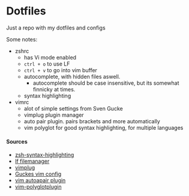 # Dotfiles

Just a repo with my dotfiles and configs

Some notes:

* zshrc
	* has Vi mode enabled
	* `ctrl + o` to use LF
	* `ctrl + v` to go into vim buffer
	* autocomplete, with hidden files aswell.
		* autocomplete should be case insensitive, but its somewhat finnicky at times.
	* syntax highlighting
* vimrc
	* alot of simple settings from Sven Gucke
	* vimplug plugin manager
	* auto pair plugin. pairs brackets and more automatically
	* vim polyglot for good syntax highlighting, for multiple languages	

#### Sources
* [zsh-syntax-highlighting](https://github.com/zsh-users/zsh-syntax-highlighting)
* [lf filemanager](https://github.com/gokcehan/lf)
* [vimplug](https://github.com/junegunn/vim-plug)
* [Guckes vim config](http://www.guckes.net/vim/setup.html)
* [vim autoapair plugin](https://github.com/jiangmiao/auto-pairs)
* [vim-polyglotplugin](https://github.com/sheerun/vim-polyglot)

